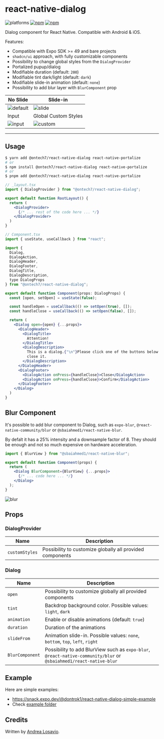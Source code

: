 # react-native-dialog

![platforms](https://img.shields.io/badge/platforms-Android%20%7C%20iOS-brightgreen.svg?style=flat-square&colorB=191A17)
[![npm](https://img.shields.io/npm/v/@ontech7/react-native-dialog.svg?style=flat-square)](https://www.npmjs.com/package/@ontech7/react-native-dialog)
[![npm](https://img.shields.io/npm/dm/@ontech/react-native-dialog.svg?style=flat-square&colorB=007ec6)](https://www.npmjs.com/package/@ontech7/react-native-dialog)

Dialog component for React Native. Compatible with Android & iOS.

Features:

- Compatible with Expo SDK >= 49 and bare projects
- `shadcn/ui` approach, with fully customizable components
- Possibility to change global styles from the `DialogProvider`
- Portalized pupup/dialog
- Modifiable duration (default: `200`)
- Modifiable tint dark/light (default: `dark`)
- Modifiable slide-in animation (default: `none`)
- Possibility to add blur layer with `BlurComponent` prop

| No Slide | Slide-in|
| --- | --- |
| ![default](https://github.com/user-attachments/assets/c9dec9c0-7bb1-4cae-9e3a-94fcc9f17116) | ![slide](https://github.com/user-attachments/assets/0f1f8ef3-9b9b-4bb7-a94f-80919d82354f) |
| Input | Global Custom Styles | 
| ![input](https://github.com/user-attachments/assets/f16b4a23-bc10-4bfd-81e7-09cbdee20226) | ![custom](https://github.com/user-attachments/assets/d282916b-3db6-4ea6-a2dc-6d1cf7078d2c) |

---

## Usage

```bash
$ yarn add @ontech7/react-native-dialog react-native-portalize
# or
$ npm install @ontech7/react-native-dialog react-native-portalize
# or
$ pnpm add @ontech7/react-native-dialog react-native-portalize
```

```jsx
// _layout.tsx
import { DialogProvider } from "@ontech7/react-native-dialog";

export default function RootLayout() {
  return (
    <DialogProvider>
      {/* ... rest of the code here ... */}
    </DialogProvider>
  )
}

// Component.tsx
import { useState, useCallback } from "react";

import {
  Dialog,
  DialogAction,
  DialogHeader,
  DialogFooter,
  DialogTitle,
  DialogDescription,
  type DialogProps
} from "@ontech7/react-native-dialog";

export default function Component(props: DialogProps) {
  const [open, setOpen] = useState(false);

  const handleOpen = useCallback(() => setOpen(true), []);
  const handleClose = useCallback(() => setOpen(false), []);

  return (
    <Dialog open={open} {...props}>
      <DialogHeader>
        <DialogTitle>
          Attention!
        </DialogTitle>
        <DialogDescription>
          This is a dialog.{"\n"}Please click one of the buttons below to
          close it.
        </DialogDescription>
      </DialogHeader>
      <DialogFooter>
        <DialogAction onPress={handleClose}>Close</DialogAction>
        <DialogAction onPress={handleClose}>Confirm</DialogAction>
      </DialogFooter>
    </Dialog>
  )
}
```

## Blur Component

It's possible to add blur component to Dialog, such as `expo-blur`, `@react-native-community/blur` or `@sbaiahmed1/react-native-blur`.

By defalt it has a 25% intensity and a downsample factor of 8. They should be enough and not so much expensive on hardware acceleration.

```jsx
import { BlurView } from "@sbaiahmed1/react-native-blur";

export default function Component(props) {
  return (
    <Dialog BlurComponent={BlurView} {...props}>
      {/* ... code here ... */}
    </Dialog>
  );
}
```

![blur](https://github.com/user-attachments/assets/e46fd559-66d2-4f90-9cb3-234058857c9f)

## Props

### DialogProvider

| Name           | Description                                               |
| -------------- | --------------------------------------------------------- |
| `customStyles` | Possibility to customize globally all provided components |

### Dialog

| Name            | Description                                                                                                        |
| --------------- | ------------------------------------------------------------------------------------------------------------------ |
| `open`          | Possibility to customize globally all provided components                                                          |
| `tint`          | Backdrop background color. Possible values: `light`, `dark`                                                        |
| `animation`     | Enable or disable animations (default: `true`)                                                                     |
| `duration`      | Duration of the animations                                                                                         |
| `slideFrom`     | Animation slide-in. Possible values: `none`, `bottom`, `top`, `left`, `right`                                      |
| `BlurComponent` | Possibility to add BlurView such as `expo-blur`, `@react-native-community/blur` or `@sbaiahmed1/react-native-blur` |

## Example

Here are simple examples:

- https://snack.expo.dev/@dontrok1/react-native-dialog-simple-example
- Check [example folder](/example/)

## Credits

Written by [Andrea Losavio](https://linkedin.com/in/andrea-losavio).
